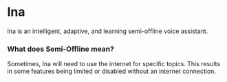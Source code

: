 # Ina
Ina is an intelligent, adaptive, and learning semi-offline voice assistant.
### What does Semi-Offline mean?
Sometimes, Ina will need to use the internet for specific topics. This results in some features being limited or disabled without an internet connection.
